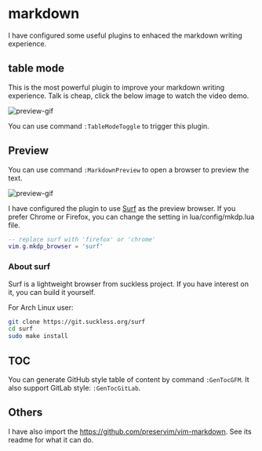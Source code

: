 # markdown

I have configured some useful plugins to enhaced the markdown writing
experience.

## table mode

This is the most powerful plugin to improve your markdown writing experience.
Talk is cheap, click the below image to watch the video demo.

![preview-gif](https://user-images.githubusercontent.com/30021675/151688524-3f180024-1625-42ad-9f02-e6fc32507fb8.gif)

You can use command `:TableModeToggle` to trigger this plugin.

## Preview

You can use command `:MarkdownPreview` to open a browser to preview the
text.

![preview-gif](https://user-images.githubusercontent.com/5492542/47603494-28e90000-da1f-11e8-9079-30646e551e7a.gif)

I have configured the plugin to use [Surf](https://surf.suckless.org/) as the
preview browser. If you prefer Chrome or Firefox, you can change the setting
in lua/config/mkdp.lua file.

```lua
-- replace surf with 'firefox' or 'chrome'
vim.g.mkdp_browser = 'surf'
```

### About surf

Surf is a lightweight browser from suckless project. If you have interest on it,
you can build it yourself.

For Arch Linux user:

```bash
git clone https://git.suckless.org/surf
cd surf
sudo make install
```

## TOC

You can generate GitHub style table of content by command `:GenTocGFM`.
It also support GitLab style: `:GenTocGitLab`.

## Others

I have also import the <https://github.com/preservim/vim-markdown>.
See its readme for what it can do.
